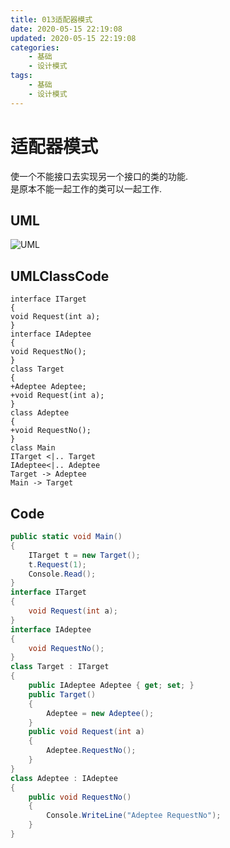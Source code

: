 ```yaml
---
title: 013适配器模式
date: 2020-05-15 22:19:08
updated: 2020-05-15 22:19:08
categories:
	- 基础
	- 设计模式
tags: 
	- 基础
	- 设计模式
---
```


# 适配器模式

使一个不能接口去实现另一个接口的类的功能.  
是原本不能一起工作的类可以一起工作.
<!--more-->
## UML

![UML](http://www.plantuml.com/plantuml/png/SoWkIImgAStDuShCAqajIajCJbNm34aiIayjuQhcAilFJ548IYqiJIqkqG0gK4ZKjEQgHLRgc99QK9AQYgRMBry3h30v9x6uM05kd3PKjGAKjkRInhG1IIF2S6tSflicPkPnGPsiO5EZfmUp3-Osa1ZSAAWwNJku24W_Y0-LuN98pKi1XWS0)

## UMLClassCode

```
interface ITarget
{
void Request(int a);
}
interface IAdeptee
{
void RequestNo();
}
class Target
{
+Adeptee Adeptee;
+void Request(int a);
}
class Adeptee
{
+void RequestNo();
}
class Main
ITarget <|.. Target
IAdeptee<|.. Adeptee
Target -> Adeptee
Main -> Target
```

## Code

```C#
public static void Main()
{
    ITarget t = new Target();
    t.Request(1);
    Console.Read();
}
interface ITarget
{
    void Request(int a);
}
interface IAdeptee
{
    void RequestNo();
}
class Target : ITarget
{
    public IAdeptee Adeptee { get; set; }
    public Target()
    {
        Adeptee = new Adeptee();
    }
    public void Request(int a)
    {
        Adeptee.RequestNo();
    }
}
class Adeptee : IAdeptee
{
    public void RequestNo()
    {
        Console.WriteLine("Adeptee RequestNo");
    }
}
```